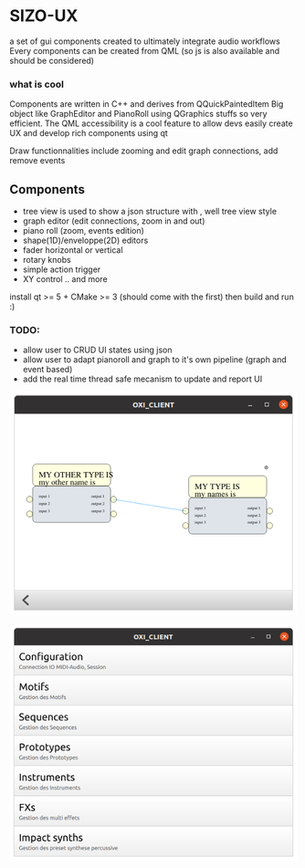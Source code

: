 # SIZO-UX
a set of gui components created to ultimately integrate audio workflows
Every components can be created from QML (so js is also available and should be considered)

### what is cool
Components are written in C++ and derives from QQuickPaintedItem
Big object like GraphEditor and PianoRoll using QGraphics stuffs so very efficient. 
The QML accessibility is a cool feature to allow devs easily create UX and develop rich components using qt

Draw functionnalities include zooming and edit graph connections, add remove events
## Components
- tree view is used to show a json structure with , well tree view style
- graph editor (edit connections, zoom in and out) 
- piano roll (zoom, events edition)
- shape(1D)/enveloppe(2D) editors
- fader horizontal or vertical
- rotary knobs
- simple action trigger
- XY control .. and more


install qt >= 5 + CMake >= 3 (should come with the first)
then build and run :)


### TODO: 
- allow user to CRUD UI states using json
- allow user to adapt pianoroll and graph to it's own pipeline (graph and event based)
- add the real time thread safe mecanism to update and report UI


![graph & connections screenshot](https://github.com/camillebassuel/SIZO-UX/blob/main/graph.png
 "qgraphicscene from qml - small graph and connection - screenshot")

![main selecter screenshot](https://github.com/camillebassuel/SIZO-UX/blob/main/main_selecter.png "qgraphicscene from qml - main selecter screenshot")
